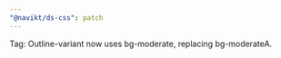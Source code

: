 ```yaml
---
"@navikt/ds-css": patch
---
```


Tag: Outline-variant now uses bg-moderate, replacing bg-moderateA.
